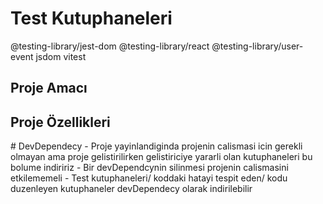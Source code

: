 # Test Kutuphaneleri

@testing-library/jest-dom
@testing-library/react
@testing-library/user-event
jsdom
vitest



## Proje Amacı


<h2>Proje Özellikleri</h2>
# DevDependecy
- Proje yayinlandiginda projenin calismasi icin gerekli olmayan ama proje gelistirilirken gelistiriciye yararli olan kutuphaneleri bu bolume indiririz
- Bir devDependcynin silinmesi projenin calismasini etkilememeli
- Test kutuphaneleri/ koddaki hatayi tespit eden/ kodu duzenleyen kutuphaneler devDependecy olarak indirilebilir